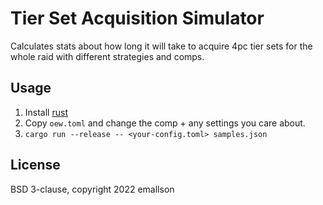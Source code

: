 # Tier Set Acquisition Simulator

Calculates stats about how long it will take to acquire 4pc tier sets for the
whole raid with different strategies and comps.

## Usage

1. Install [rust](//rustup.rs)
2. Copy `oew.toml` and change the comp + any settings you care about.
3. `cargo run --release -- <your-config.toml> samples.json`

## License

BSD 3-clause, copyright 2022 emallson
